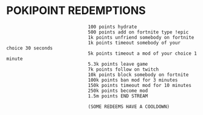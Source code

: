 #                                  **POKIPOINT REDEMPTIONS**

                                  100 points hydrate
                                  500 points add on fortnite type !epic
                                  1k points unfriend somebody on fortnite 
                                  1k points timeout somebody of your choice 30 seconds
                                  5k points timeout a mod of your choice 1 minute
                                  5.3k points leave game
                                  7k points follow on twitch 
                                  10k points block somebody on fortnite
                                  100k points ban mod for 3 minutes 
                                  150k points timeout mod for 10 minutes
                                  250k points become mod
                                  1.5m points END STREAM

                                  (SOME REDEEMS HAVE A COOLDOWN)

